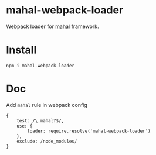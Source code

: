 

# mahal-webpack-loader

Webpack loader for [mahal](https://github.com/ujjwalguptaofficial/mahal) framework.

# Install

```
npm i mahal-webpack-loader
```

# Doc

Add `mahal` rule in webpack config 

```
{
    test: /\.mahal?$/,
    use: {
        loader: require.resolve('mahal-webpack-loader')
    },
    exclude: /node_modules/
}
```